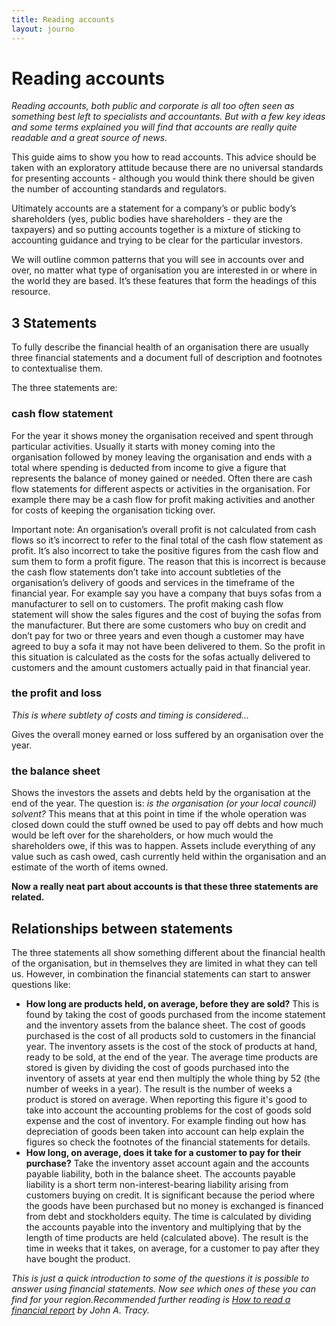```yaml
---
title: Reading accounts
layout: journo
---
```


# Reading accounts

*Reading accounts, both public and corporate is all too often seen as something best left to specialists and accountants. But with a few key ideas and some terms explained you will find that accounts are really quite readable and a great source of news.* 
 
This guide aims to show you how to read accounts. This advice should be taken with an exploratory attitude because there are no universal standards for presenting accounts - although you would think there should be given the number of accounting standards and regulators.

Ultimately accounts are a statement for a company’s or public body’s shareholders (yes, public bodies have shareholders - they are the taxpayers) and so putting accounts together is a mixture of sticking to accounting guidance and trying to be clear for the particular investors. 

We will outline common patterns that you will see in accounts over and over, no matter what type of organisation you are interested in or where in the world they are based. It’s these features that form the headings of this resource.
  
## 3 Statements
To fully describe the financial health of an organisation there are usually three financial statements and a document full of description and footnotes to contextualise them. 

The three statements are:

### cash flow statement 
For the year it shows money the organisation received and spent through particular activities. Usually it starts with money coming into the organisation followed by money leaving the organisation and ends with a total where spending is deducted from income to give a figure that represents the balance of money gained or needed. Often there are cash flow statements for different aspects or activities in the organisation. For example there may be a cash flow for profit making activities and another for costs of keeping the organisation ticking over. 
<div class="well" 'markdown="1"'> 
Important note: An organisation’s overall profit is not calculated from cash flows so it’s incorrect to refer to the final total of the cash flow statement as profit. It’s also incorrect to take the positive figures from the cash flow and sum them to form a profit figure. The reason that this is incorrect is because the cash flow statements don’t take into account subtleties of the organisation’s delivery of goods and services in the timeframe of the financial year.  For example say you have a company that buys sofas from a manufacturer to sell on to customers. The profit making cash flow statement will show the sales figures and the cost of buying the sofas from the manufacturer. But there are some customers who buy on credit and don’t pay for two or three years and even though a customer may have agreed to buy a sofa it may not have been delivered to them. So the profit in this situation is calculated as the costs for the sofas actually delivered to customers and the amount customers actually paid in that financial year.
</div>
 
### the profit and loss 

*This is where subtlety of costs and timing is considered...*    

Gives the overall money earned or loss suffered by an organisation over the year. 

### the balance sheet 

Shows the investors the assets and debts held by the organisation at the end of the year. The question is: *is the organisation (or your local council) solvent?* This means that at this point in time if the whole operation was closed down could the stuff owned be used to pay off debts and how much would be left over for the shareholders, or how much would the shareholders owe, if this was to happen. Assets include everything of any value such as cash owed, cash currently held within the organisation and an estimate of the worth of items owned.    

**Now a really neat part about accounts is that these three statements are related.**  

## Relationships between statements
The three statements all show something different about the financial health of the organisation, but in themselves they are limited in what they can tell us. However, in combination the financial statements can start to answer questions like:

* **How long are products held, on average, before they are sold?** This is found by taking the cost of goods purchased from the income statement and the inventory assets from the balance sheet. The cost of goods purchased is the cost of all products sold to customers in the financial year. The inventory assets is the cost of the stock of products at hand, ready to be sold, at the end of the year. The average time products are stored is given by dividing the cost of goods purchased into the inventory of assets at year end then multiply the whole thing by 52 (the number of weeks in a year). The result is the number of weeks a product is stored on average. When reporting this figure it's good to take into account the accounting problems for the cost of goods sold expense and the cost of inventory. For example finding out how has depreciation of goods been taken into account can help explain the figures so check the footnotes of the financial statements for details.       
* **How long, on average, does it take for a customer to pay for their purchase?** Take the inventory asset account again and the accounts payable liability, both in the balance sheet. The accounts payable liability is a short term non-interest-bearing liability arising from customers buying on credit. It is significant because the period where the goods have been purchased but no money is exchanged is financed from debt and stockholders equity. The time is calculated by dividing the accounts payable into the inventory and multiplying that by the length of time products are held (calculated above). The result is the time in weeks that it takes, on average, for a customer to pay after they have bought the product.       

*This is just a quick introduction to some of the questions it is possible to answer using financial statements. Now see which ones of these you can find for your region.Recommended further reading is [How to read a financial report](http://books.google.co.uk/books/about/How_to_Read_a_Financial_Report.html?id=Xzd3-NojmkgC) by John A. Tracy.*

